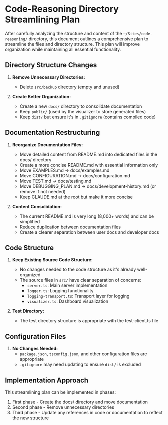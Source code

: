 # Code-Reasoning Directory Streamlining Plan

After carefully analyzing the structure and content of the `~/Sites/code-reasoning/` directory, this document outlines a comprehensive plan to streamline the files and directory structure. This plan will improve organization while maintaining all essential functionality.

## Directory Structure Changes

1. **Remove Unnecessary Directories:**
   - Delete `src/backup` directory (empty and unused)

2. **Create Better Organization:**
   - Create a new `docs/` directory to consolidate documentation
   - Keep `public/` (used by the visualizer to store generated files)
   - Keep `dist/` but ensure it's in `.gitignore` (contains compiled code)

## Documentation Restructuring

1. **Reorganize Documentation Files:**
   - Move detailed content from README.md into dedicated files in the docs/ directory
   - Create a more concise README.md with essential information only
   - Move EXAMPLES.md → docs/examples.md
   - Move CONFIGURATION.md → docs/configuration.md
   - Move TEST.md → docs/testing.md
   - Move DEBUGGING_PLAN.md → docs/development-history.md (or remove if not needed)
   - Keep CLAUDE.md at the root but make it more concise

2. **Content Consolidation:**
   - The current README.md is very long (8,000+ words) and can be simplified
   - Reduce duplication between documentation files
   - Create a clearer separation between user docs and developer docs

## Code Structure

1. **Keep Existing Source Code Structure:**
   - No changes needed to the code structure as it's already well-organized
   - The source files in `src/` have clear separation of concerns:
     - `server.ts`: Main server implementation
     - `logger.ts`: Logging functionality
     - `logging-transport.ts`: Transport layer for logging
     - `visualizer.ts`: Dashboard visualization

2. **Test Directory:**
   - The test directory structure is appropriate with the test-client.ts file

## Configuration Files

1. **No Changes Needed:**
   - `package.json`, `tsconfig.json`, and other configuration files are appropriate
   - `.gitignore` may need updating to ensure `dist/` is excluded

## Implementation Approach

This streamlining plan can be implemented in phases:

1. First phase - Create the docs/ directory and move documentation
2. Second phase - Remove unnecessary directories
3. Third phase - Update any references in code or documentation to reflect the new structure
